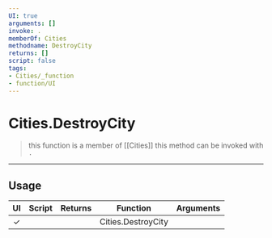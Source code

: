 ```yaml
---
UI: true
arguments: []
invoke: .
memberOf: Cities
methodname: DestroyCity
returns: []
script: false
tags:
- Cities/_function
- function/UI
---
```

# Cities.DestroyCity
> this function is a member of [[Cities]]
> this method can be invoked with `.`
-----
## Usage
|  UI | Script | Returns | Function | Arguments |
|:---:|:------:|-------:|:--------:|:---------|
|✓| ||Cities.DestroyCity||

